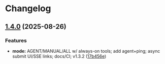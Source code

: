 # Changelog

## [1.4.0](https://github.com/wheattoast11/openrouter-deep-research-mcp/compare/v1.3.1...v1.4.0) (2025-08-26)


### Features

* **mode:** AGENT/MANUAL/ALL w/ always-on tools; add agent+ping; async submit UI/SSE links; docs/CI; v1.3.2 ([17b456e](https://github.com/wheattoast11/openrouter-deep-research-mcp/commit/17b456ef014b2d649a4bac88e6b3e7999c5d1188))
